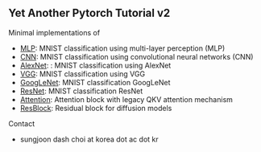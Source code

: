 ## Yet Another Pytorch Tutorial v2

Minimal implementations of
- [MLP](https://github.com/sjchoi86/yet-another-pytorch-tutorial-v2/blob/main/code/mlp.ipynb): MNIST classification using multi-layer perception (MLP)
- [CNN](https://github.com/sjchoi86/yet-another-pytorch-tutorial-v2/blob/main/code/cnn.ipynb): MNIST classification using convolutional neural networks (CNN)
- [AlexNet](https://github.com/sjchoi86/yet-another-pytorch-tutorial-v2/blob/main/code/alexnet.ipynb): : MNIST classification using AlexNet
- [VGG](https://github.com/sjchoi86/yet-another-pytorch-tutorial-v2/blob/main/code/vgg.ipynb): MNIST classification using VGG
- [GoogLeNet](https://github.com/sjchoi86/yet-another-pytorch-tutorial-v2/blob/main/code/googlenet.ipynb): MNIST classification GoogLeNet
- [ResNet](https://github.com/sjchoi86/yet-another-pytorch-tutorial-v2/blob/main/code/resnet.ipynb): MNIST classification ResNet
- [Attention](https://github.com/sjchoi86/yet-another-pytorch-tutorial-v2/blob/main/code/attention.ipynb): Attention block with legacy QKV attention mechanism
- [ResBlock](https://github.com/sjchoi86/yet-another-pytorch-tutorial-v2/blob/main/code/diffusion_resblock.ipynb): Residual block for diffusion models

Contact
- sungjoon dash choi at korea dot ac dot kr
